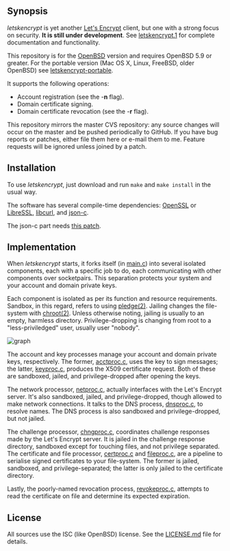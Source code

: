 ## Synopsis

*letskencrypt* is yet another [Let's Encrypt](https://letsencrypt.org)
client, but one with a strong focus on security.  **It is still under
development**.  See
[letskencrypt.1](http://kristaps.bsd.lv/letskencrypt/letskencrypt.1.html)
for complete documentation and functionality.

This repository is for the [OpenBSD](http://www.openbsd.org) version and
requires OpenBSD 5.9 or greater.  For the portable version (Mac OS X,
Linux, FreeBSD, older OpenBSD) see
[letskencrypt-portable](https://github.com/kristapsdz/letskencrypt-portable).

It supports the following operations:

* Account registration (see the -**n** flag).
* Domain certificate signing.
* Domain certificate revocation (see the -**r** flag).

This repository mirrors the master CVS repository: any source changes
will occur on the master and be pushed periodically to GitHub.  If you
have bug reports or patches, either file them here or e-mail them to me.
Feature requests will be ignored unless joined by a patch.

## Installation

To use *letskencrypt*, just download and run `make` and `make install`
in the usual way.  

The software has several compile-time dependencies:
[OpenSSL](https://openssl.org) or [LibreSSL](http://www.libressl.org),
[libcurl](https://curl.haxx.se/libcurl), and
[json-c](https://github.com/json-c/json-c). 

The json-c part needs [this
patch](https://marc.info/?l=openbsd-ports&m=146282275327867&w=2).

## Implementation

When *letskencrypt* starts, it forks itself (in [main.c](main.c)) into
several isolated components, each with a specific job to do, each
communicating with other components over socketpairs.  This separation
protects your system and your account and domain private keys.

Each component is isolated as per its function and resource
requirements.  Sandbox, in this regard, refers to using
[pledge(2)](http://man.openbsd.org/pledge.2).  Jailing changes the
file-system with [chroot(2)](http://man.openbsd.org/chroot.2).  Unless
otherwise noting, jailing is usually to an empty, harmless directory.
Privilege-dropping is changing from root to a "less-priviledged" user,
usually user "nobody".

![graph](http://kristaps.bsd.lv/letskencrypt/letskencrypt.png)

The account and key processes manage your account and domain private
keys, respectively.  The former, [acctproc.c](acctproc.c), uses the key
to sign messages; the latter, [keyproc.c](keyproc.c), produces the X509
certificate request.  Both of these are sandboxed, jailed, and
privilege-dropped after opening the keys.

The network processor, [netproc.c](netproc.c), actually interfaces with
the Let's Encrypt server.  It's also sandboxed, jailed, and
privilege-dropped, though allowed to make network connections.  It talks
to the DNS process, [dnsproc.c](dnsproc.c), to resolve names.  The DNS
process is also sandboxed and privilege-dropped, but not jailed.

The challenge processor, [chngproc.c](chngproc.c), coordinates challenge
responses made by the Let's Encrypt server.  It is jailed in the
challenge response directory, sandboxed except for touching files, and
not privilege separated.  The certificate and file processor,
[certproc.c](certproc.c) and [fileproc.c](fileproc.c), are a pipeline to
serialise signed certificates to your file-system.  The former is
jailed, sandboxed, and privilege-separated; the latter is only jailed to
the certificate directory.

Lastly, the poorly-named revocation process,
[revokeproc.c](revokeproc.c), attempts to read the certificate on file
and determine its expected expiration.

## License

All sources use the ISC (like OpenBSD) license.
See the [LICENSE.md](LICENSE.md) file for details.
